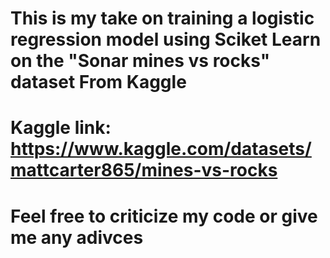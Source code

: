 # This is my take on training a logistic regression model using Sciket Learn on the "Sonar mines vs rocks" dataset From Kaggle
# Kaggle link: https://www.kaggle.com/datasets/mattcarter865/mines-vs-rocks
# Feel free to criticize my code or give me any adivces
